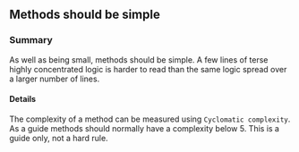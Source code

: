 ## Methods should be simple

### Summary

As well as being small, methods should be simple. A few lines of terse highly concentrated logic is harder to read than the same logic spread over a larger number of lines.

#### Details

The complexity of a method can be measured using `Cyclomatic complexity`. As a guide methods should normally have a complexity below 5. This is a guide only, not a hard rule.
